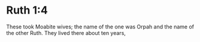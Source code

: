 # Ruth 1:4

These took Moabite wives; the name of the one was Orpah and the name of the other Ruth. They lived there about ten years,
